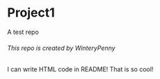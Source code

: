 # Project1
A test repo
<h6>This repo is created by WinteryPenny</h6>
<p> I can write HTML code in README! That is so cool! </p>
